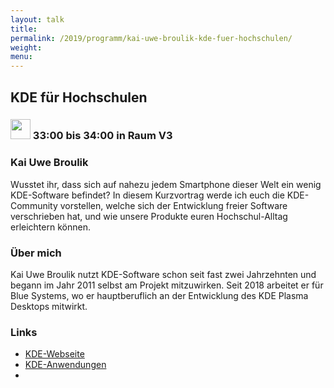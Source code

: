```yaml
---
layout: talk
title:
permalink: /2019/programm/kai-uwe-broulik-kde-fuer-hochschulen/
weight:
menu:
---
```

## KDE für Hochschulen

### <img height = "32" src="../../../images/lightning.svg"> 33:00 bis 34:00 in Raum V3

### Kai Uwe Broulik

Wusstet ihr, dass sich auf nahezu jedem Smartphone dieser Welt ein wenig KDE-Software befindet? In diesem Kurzvortrag werde ich euch die KDE-Community vorstellen, welche sich der Entwicklung freier Software verschrieben hat, und wie unsere Produkte euren Hochschul-Alltag erleichtern können.

### Über mich

Kai Uwe Broulik nutzt KDE-Software schon seit fast zwei Jahrzehnten und begann im Jahr 2011 selbst am Projekt mitzuwirken. Seit 2018 arbeitet er für Blue Systems, wo er hauptberuflich an der Entwicklung des KDE Plasma Desktops mitwirkt.

### Links

- <a href="https://kde.org/" target="_blank">KDE-Webseite</a>
- <a href="https://kde.org/applications/" target="_blank">KDE-Anwendungen</a>
- <a href="" target="_blank"></a>